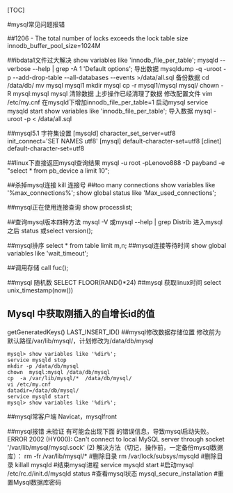 [TOC]

#mysql常见问题报错

##1206 - The total number of locks exceeds the lock table size
innodb_buffer_pool_size=1024M

##ibdata1文件过大解决
show variables like 'innodb_file_per_table';
mysqld --verbose --help | grep -A 1 'Default options';
导出数据
mysqldump -q -uroot -p --add-drop-table --all-databases --events >/data/all.sql
备份数据
cd /data/db/
 mv mysql mysql1
mkdir mysql 
cp -r mysql1/mysql mysql/
chown -R mysql:mysql mysql
清除数据
上步操作已经清理了数据
修改配置文件
vim /etc/my.cnf
在mysqld下增加innodb_file_per_table=1
启动mysql
service mysqld start
show variables like 'innodb_file_per_table';
导入数据
mysql -uroot -p < /data/all.sql 



##mysql5.1 字符集设置
[mysqld]
character_set_server=utf8
init_connect='SET NAMES utf8'
[mysql]
default-character-set=utf8
[clinet]
default-character-set=utf8




##linux下直接返回mysql查询结果
mysql -u root -pLenovo888 -D payband -e "select * from pb_device a limit 10";


##杀掉mysql连接
kill  连接号
##too many connections
show variables like '%max_connections%';
show global status like 'Max_used_connections';

##mysql正在使用连接查询
show processlist;

##查询mysql版本四种方法
	mysql -V 或mysql --help | grep Distrib
	进入mysql之后 status 或select version();
	
	


##mysql排序
select * from table limit m,n;
##mysql连接等待时间
show global variables like 'wait_timeout';

##调用存储
call fuc();

##mysql 随机数
SELECT FLOOR(RAND()*24) 
##mysql 获取linux时间
select unix_timestamp(now())
## Mysql 中获取刚插入的自增长id的值
getGeneratedKeys() 
LAST_INSERT_ID()
##mysql修改数据存储位置
修改前为默认路径/var/lib/mysql/，计划修改为/data/db/mysql

	mysql> show variables like '%dir%';
	service mysqld stop
	mkdir -p /data/db/mysql
	chown  mysql:mysql /data/db/mysql
	cp  -a /var/lib/mysql/*  /data/db/mysql/
	vi /etc/my.cnf
	datadir=/data/db/mysql/
	service mysqld start
	mysql> show variables like '%dir%';

##mysql常客户端
 Navicat，mysqlfront
	

##mysql报错 未验证
有可能会出现下面
的错误信息，导致mysql启动失败。
ERROR 2002 (HY000): Can't connect to local MySQL server through socket '/var/lib/mysql/mysql.sock' (2)
解决方法（切记，操作前，一定备份mysql数据库）：
rm -fr /var/lib/mysql/*      #删除目录
rm /var/lock/subsys/mysqld   #删除目录
killall mysqld   #结束mysql进程
service mysqld start  #启动mysql
/etc/rc.d/init.d/mysqld status   #查看mysql状态
mysql_secure_installation  #重置Mysql数据库密码
